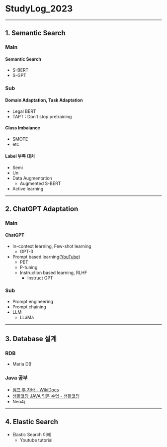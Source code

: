 # StudyLog_2023
---
## 1. Semantic Search
### Main
#### Semantic Search
- S-BERT
- S-GPT
### Sub
#### Domain Adaptation, Task Adaptation
- Legal BERT
- TAPT : Don’t stop pretraining
#### Class Imbalance
- SMOTE
- etc
#### Label 부족 대처
- Semi
- Un
- Data Augmentation
    - Augmented S-BERT
- Active learning

---

## 2. ChatGPT Adaptation
### Main
#### ChatGPT
- In-context learning, Few-shot learning
    - GPT-3
- Prompt based learning([YouTube](https://youtu.be/q5FGZBqK-vc))
    - PET
    - P-tuning
    - Instruction based learning, RLHF
        - Instruct GPT
### Sub
- Prompt engineering
- Prompt chaining
- LLM
    - LLaMa

---

## 3. Database 설계
### RDB
- Maria DB
### **Java** 공부
- [점프 투 자바 - WikiDocs](https://wikidocs.net/book/31)
- [생활코딩 JAVA 입문 수업 - 생활코딩](https://opentutorials.org/course/3930)
- Neo4j

---

## 4. Elastic Search
- Elastic Search 이해
    - Youtube tutorial
